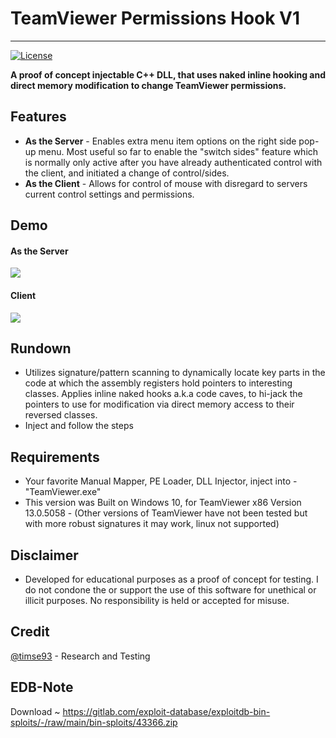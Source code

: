 # TeamViewer Permissions Hook V1
---
[![License](http://img.shields.io/badge/license-MIT-green.svg)](https://github.com/gellin/TeamViewer_Permissions_Hook_V1/blob/master/LICENSE)

**A proof of concept injectable C++ DLL, that uses naked inline hooking and direct memory modification to change TeamViewer permissions.**

## Features
* **As the Server** - Enables extra menu item options on the right side pop-up menu. Most useful so far to enable the "switch sides" feature which is normally only active after you have already authenticated control with the client, and initiated a change of control/sides.
* **As the Client** - Allows for control of mouse with disregard to servers current control settings and permissions.

## Demo

#### As the Server
![](https://raw.githubusercontent.com/gellin/TeamViewer_Permissions_Hook_V1/84b3aecd8f65f138989d460740b52195f0b1e1ac/server_switch_sides.gif)

#### Client
![](https://raw.githubusercontent.com/gellin/TeamViewer_Permissions_Hook_V1/84b3aecd8f65f138989d460740b52195f0b1e1ac/client_takes_control.gif)

## Rundown
* Utilizes signature/pattern scanning to dynamically locate key parts in the code at which the assembly registers hold pointers to interesting classes. Applies inline naked hooks a.k.a code caves, to hi-jack the pointers to use for modification via direct memory access to their reversed classes.
* Inject and follow the steps

## Requirements
* Your favorite Manual Mapper, PE Loader, DLL Injector, inject into - "TeamViewer.exe"
* This version was Built on Windows 10, for TeamViewer x86 Version 13.0.5058 - (Other versions of TeamViewer have not been tested but with more robust signatures it may work, linux not supported)

## Disclaimer
* Developed for educational purposes as a proof of concept for testing. I do not condone the or support the use of this software for unethical or illicit purposes. No responsibility is held or accepted for misuse.

## Credit
[@timse93](https://github.com/timse93) - Research and Testing

## EDB-Note
Download ~ https://gitlab.com/exploit-database/exploitdb-bin-sploits/-/raw/main/bin-sploits/43366.zip